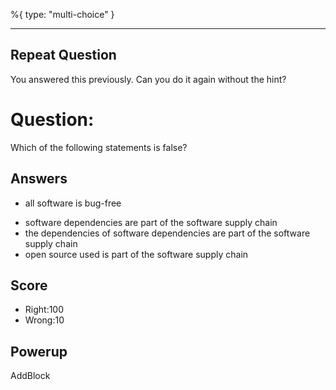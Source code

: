 %{
 type: "multi-choice"
}

---
## Repeat Question
You answered this previously.
Can you do it again without the hint?

# Question:
Which of the following statements is false?

## Answers
* all software is bug-free
- software dependencies are part of the software supply chain
- the dependencies of software dependencies are part of the software supply chain
- open source used is part of the software supply chain

## Score
- Right:100
- Wrong:10

## Powerup
AddBlock
